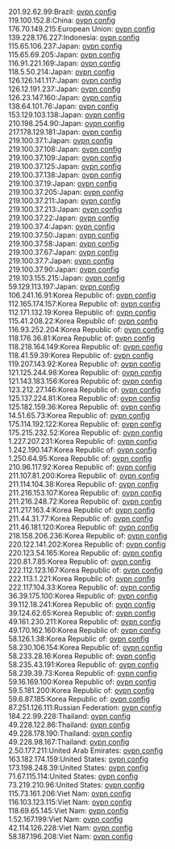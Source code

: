 201.92.62.99:Brazil: [ovpn config](vpn/201_92_62_99.ovpn)  
119.100.152.8:China: [ovpn config](vpn/119_100_152_8.ovpn)  
176.70.149.215:European Union: [ovpn config](vpn/176_70_149_215.ovpn)  
139.228.176.227:Indonesia: [ovpn config](vpn/139_228_176_227.ovpn)  
115.65.106.237:Japan: [ovpn config](vpn/115_65_106_237.ovpn)  
115.65.69.205:Japan: [ovpn config](vpn/115_65_69_205.ovpn)  
116.91.221.169:Japan: [ovpn config](vpn/116_91_221_169.ovpn)  
118.5.50.214:Japan: [ovpn config](vpn/118_5_50_214.ovpn)  
126.126.141.117:Japan: [ovpn config](vpn/126_126_141_117.ovpn)  
126.12.191.237:Japan: [ovpn config](vpn/126_12_191_237.ovpn)  
126.23.147.160:Japan: [ovpn config](vpn/126_23_147_160.ovpn)  
138.64.101.76:Japan: [ovpn config](vpn/138_64_101_76.ovpn)  
153.129.103.138:Japan: [ovpn config](vpn/153_129_103_138.ovpn)  
210.198.254.90:Japan: [ovpn config](vpn/210_198_254_90.ovpn)  
217.178.129.181:Japan: [ovpn config](vpn/217_178_129_181.ovpn)  
219.100.37.1:Japan: [ovpn config](vpn/219_100_37_1.ovpn)  
219.100.37.108:Japan: [ovpn config](vpn/219_100_37_108.ovpn)  
219.100.37.109:Japan: [ovpn config](vpn/219_100_37_109.ovpn)  
219.100.37.125:Japan: [ovpn config](vpn/219_100_37_125.ovpn)  
219.100.37.138:Japan: [ovpn config](vpn/219_100_37_138.ovpn)  
219.100.37.19:Japan: [ovpn config](vpn/219_100_37_19.ovpn)  
219.100.37.205:Japan: [ovpn config](vpn/219_100_37_205.ovpn)  
219.100.37.211:Japan: [ovpn config](vpn/219_100_37_211.ovpn)  
219.100.37.213:Japan: [ovpn config](vpn/219_100_37_213.ovpn)  
219.100.37.22:Japan: [ovpn config](vpn/219_100_37_22.ovpn)  
219.100.37.4:Japan: [ovpn config](vpn/219_100_37_4.ovpn)  
219.100.37.50:Japan: [ovpn config](vpn/219_100_37_50.ovpn)  
219.100.37.58:Japan: [ovpn config](vpn/219_100_37_58.ovpn)  
219.100.37.67:Japan: [ovpn config](vpn/219_100_37_67.ovpn)  
219.100.37.7:Japan: [ovpn config](vpn/219_100_37_7.ovpn)  
219.100.37.90:Japan: [ovpn config](vpn/219_100_37_90.ovpn)  
219.103.155.215:Japan: [ovpn config](vpn/219_103_155_215.ovpn)  
59.129.113.197:Japan: [ovpn config](vpn/59_129_113_197.ovpn)  
106.241.16.91:Korea Republic of: [ovpn config](vpn/106_241_16_91.ovpn)  
112.165.174.157:Korea Republic of: [ovpn config](vpn/112_165_174_157.ovpn)  
112.171.132.19:Korea Republic of: [ovpn config](vpn/112_171_132_19.ovpn)  
115.41.208.22:Korea Republic of: [ovpn config](vpn/115_41_208_22.ovpn)  
116.93.252.204:Korea Republic of: [ovpn config](vpn/116_93_252_204.ovpn)  
118.176.36.81:Korea Republic of: [ovpn config](vpn/118_176_36_81.ovpn)  
118.218.164.149:Korea Republic of: [ovpn config](vpn/118_218_164_149.ovpn)  
118.41.59.39:Korea Republic of: [ovpn config](vpn/118_41_59_39.ovpn)  
119.207.143.92:Korea Republic of: [ovpn config](vpn/119_207_143_92.ovpn)  
121.125.244.98:Korea Republic of: [ovpn config](vpn/121_125_244_98.ovpn)  
121.143.183.156:Korea Republic of: [ovpn config](vpn/121_143_183_156.ovpn)  
123.212.27.146:Korea Republic of: [ovpn config](vpn/123_212_27_146.ovpn)  
125.137.224.81:Korea Republic of: [ovpn config](vpn/125_137_224_81.ovpn)  
125.182.159.36:Korea Republic of: [ovpn config](vpn/125_182_159_36.ovpn)  
14.51.65.73:Korea Republic of: [ovpn config](vpn/14_51_65_73.ovpn)  
175.114.192.122:Korea Republic of: [ovpn config](vpn/175_114_192_122.ovpn)  
175.215.232.52:Korea Republic of: [ovpn config](vpn/175_215_232_52.ovpn)  
1.227.207.231:Korea Republic of: [ovpn config](vpn/1_227_207_231.ovpn)  
1.242.190.147:Korea Republic of: [ovpn config](vpn/1_242_190_147.ovpn)  
1.250.64.95:Korea Republic of: [ovpn config](vpn/1_250_64_95.ovpn)  
210.96.117.92:Korea Republic of: [ovpn config](vpn/210_96_117_92.ovpn)  
211.107.81.200:Korea Republic of: [ovpn config](vpn/211_107_81_200.ovpn)  
211.114.104.38:Korea Republic of: [ovpn config](vpn/211_114_104_38.ovpn)  
211.216.153.107:Korea Republic of: [ovpn config](vpn/211_216_153_107.ovpn)  
211.216.248.72:Korea Republic of: [ovpn config](vpn/211_216_248_72.ovpn)  
211.217.163.4:Korea Republic of: [ovpn config](vpn/211_217_163_4.ovpn)  
211.44.31.77:Korea Republic of: [ovpn config](vpn/211_44_31_77.ovpn)  
211.46.181.120:Korea Republic of: [ovpn config](vpn/211_46_181_120.ovpn)  
218.158.206.236:Korea Republic of: [ovpn config](vpn/218_158_206_236.ovpn)  
220.122.141.202:Korea Republic of: [ovpn config](vpn/220_122_141_202.ovpn)  
220.123.54.165:Korea Republic of: [ovpn config](vpn/220_123_54_165.ovpn)  
220.81.7.85:Korea Republic of: [ovpn config](vpn/220_81_7_85.ovpn)  
222.112.123.167:Korea Republic of: [ovpn config](vpn/222_112_123_167.ovpn)  
222.113.1.221:Korea Republic of: [ovpn config](vpn/222_113_1_221.ovpn)  
222.117.104.33:Korea Republic of: [ovpn config](vpn/222_117_104_33.ovpn)  
36.39.175.100:Korea Republic of: [ovpn config](vpn/36_39_175_100.ovpn)  
39.112.18.241:Korea Republic of: [ovpn config](vpn/39_112_18_241.ovpn)  
39.124.62.65:Korea Republic of: [ovpn config](vpn/39_124_62_65.ovpn)  
49.161.230.211:Korea Republic of: [ovpn config](vpn/49_161_230_211.ovpn)  
49.170.162.160:Korea Republic of: [ovpn config](vpn/49_170_162_160.ovpn)  
58.126.1.38:Korea Republic of: [ovpn config](vpn/58_126_1_38.ovpn)  
58.230.106.154:Korea Republic of: [ovpn config](vpn/58_230_106_154.ovpn)  
58.233.28.16:Korea Republic of: [ovpn config](vpn/58_233_28_16.ovpn)  
58.235.43.191:Korea Republic of: [ovpn config](vpn/58_235_43_191.ovpn)  
58.239.39.73:Korea Republic of: [ovpn config](vpn/58_239_39_73.ovpn)  
59.16.169.100:Korea Republic of: [ovpn config](vpn/59_16_169_100.ovpn)  
59.5.181.200:Korea Republic of: [ovpn config](vpn/59_5_181_200.ovpn)  
59.6.87.185:Korea Republic of: [ovpn config](vpn/59_6_87_185.ovpn)  
87.251.126.111:Russian Federation: [ovpn config](vpn/87_251_126_111.ovpn)  
184.22.99.228:Thailand: [ovpn config](vpn/184_22_99_228.ovpn)  
49.228.122.86:Thailand: [ovpn config](vpn/49_228_122_86.ovpn)  
49.228.178.190:Thailand: [ovpn config](vpn/49_228_178_190.ovpn)  
49.228.98.167:Thailand: [ovpn config](vpn/49_228_98_167.ovpn)  
2.50.177.211:United Arab Emirates: [ovpn config](vpn/2_50_177_211.ovpn)  
163.182.174.159:United States: [ovpn config](vpn/163_182_174_159.ovpn)  
173.198.248.39:United States: [ovpn config](vpn/173_198_248_39.ovpn)  
71.67.115.114:United States: [ovpn config](vpn/71_67_115_114.ovpn)  
73.219.210.96:United States: [ovpn config](vpn/73_219_210_96.ovpn)  
115.73.161.206:Viet Nam: [ovpn config](vpn/115_73_161_206.ovpn)  
116.103.123.115:Viet Nam: [ovpn config](vpn/116_103_123_115.ovpn)  
118.69.65.145:Viet Nam: [ovpn config](vpn/118_69_65_145.ovpn)  
1.52.167.199:Viet Nam: [ovpn config](vpn/1_52_167_199.ovpn)  
42.114.126.228:Viet Nam: [ovpn config](vpn/42_114_126_228.ovpn)  
58.187.196.208:Viet Nam: [ovpn config](vpn/58_187_196_208.ovpn)  
